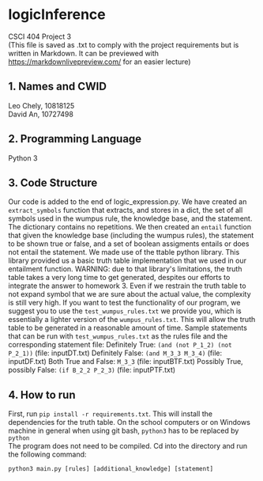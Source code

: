 # logicInference
CSCI 404 Project 3  
(This file is saved as .txt to comply with the project requirements but is written in Markdown. It can be previewed with https://markdownlivepreview.com/ for an easier lecture)

## 1. Names and CWID
Leo Chely, 10818125  
David An, 10727498

## 2. Programming Language
Python 3

## 3. Code Structure
Our code is added to the end of logic_expression.py. We have created an `extract_symbols` function that extracts, and stores in a dict, the set of all symbols used in the wumpus rule, the knowledge base, and the statement. The dictionary contains no repetitions.
We then created an `entail` function that given the knowledge base (including the wumpus rules), the statement to be shown true or false, and a set of boolean assigments entails or does not entail the statement.
We made use of the ttable python library. This library provided us a basic truth table implementation that we used in our entailment function.
WARNING: due to that library's limitations, the truth table takes a very long time to get generated, despites our efforts to integrate the answer to homework 3. Even if we restrain the truth table to not expand symbol that we are sure about the actual value, the complexity is still very high.
If you want to test the functionality of our program, we suggest you to use the `test_wumpus_rules.txt` we provide you, which is essentially a lighter version of the `wumpus_rules.txt`. This will allow the truth table to be generated in a reasonable amount of time.
Sample statements that can be run with `test_wumpus_rules.txt` as the rules file and the corresponding statement file:
Definitely True: `(and (not P_1_2) (not P_2_1))` (file: inputDT.txt)
Definitely False: `(and M_3_3 M_3_4)` (file: inputDF.txt)
Both True and False: `M_3_3` (file: inputBTF.txt)
Possibly True, possibly False: `(if B_2_2 P_2_3)` (file: inputPTF.txt)

## 4. How to run
First, run `pip install -r requirements.txt`. This will install the dependencies for the truth table.
On the school computers or on Windows machine in general when using git bash, `python3` has to be replaced by `python`  
The program does not need to be compiled. Cd into the directory and run the following command:

`python3 main.py [rules] [additional_knowledge] [statement]`
